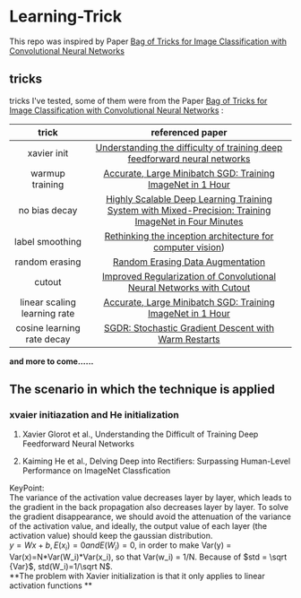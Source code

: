 # Learning-Trick

This repo was inspired by Paper [Bag of Tricks for Image Classification with Convolutional Neural Networks](https://arxiv.org/abs/1812.01187)


## tricks

tricks I've tested, some of them were from the Paper [Bag of Tricks for Image Classification with Convolutional Neural Networks](https://arxiv.org/abs/1812.01187) :

|trick|referenced paper|
|:---:|:---:|
|xavier init|[Understanding the difficulty of training deep feedforward neural networks](http://proceedings.mlr.press/v9/glorot10a/glorot10a.pdf)|
|warmup training|[Accurate, Large Minibatch SGD: Training ImageNet in 1 Hour](https://arxiv.org/abs/1706.02677v2)|
|no bias decay|[Highly Scalable Deep Learning Training System with Mixed-Precision: Training ImageNet in Four Minutes](https://arxiv.org/abs/1807.11205vx)|
|label smoothing|[Rethinking the inception architecture for computer vision](https://arxiv.org/abs/1512.00567v3))|
|random erasing|[Random Erasing Data Augmentation](https://arxiv.org/abs/1708.04896v2)|
|cutout|[Improved Regularization of Convolutional Neural Networks with Cutout](https://arxiv.org/abs/1708.04552v2)|
|linear scaling learning rate|[Accurate, Large Minibatch SGD: Training ImageNet in 1 Hour](https://arxiv.org/abs/1706.02677v2)|
|cosine learning rate decay|[SGDR: Stochastic Gradient Descent with Warm Restarts](https://arxiv.org/abs/1608.03983)|

**and more to come......**

## The scenario in which the technique is applied

### xvaier initiazation and He initialization
1. Xavier Glorot et al., Understanding the Difficult of Training Deep Feedforward Neural Networks 

2. Kaiming He et al., Delving Deep into Rectifiers: Surpassing Human-Level Performance on ImageNet Classfication 

KeyPoint:  
The variance of the activation value decreases layer by layer, which leads to the gradient in the back propagation also decreases layer by layer. To solve the gradient disappearance, we should avoid the attenuation of the variance of the activation value, and ideally, the output value of each layer (the activation value) should keep the gaussian distribution.  
$y = Wx+b, E(x_i)=0 and E(W_i)=0$, in order to make Var(y) = Var(x)=N*Var(W_i)*Var(x_i), so that Var(w_i) = 1/N. Because of $std = \sqrt {Var}$, std(W_i)=1/\sqrt N$.  
**The problem with Xavier initialization is that it only applies to linear activation functions 
**
